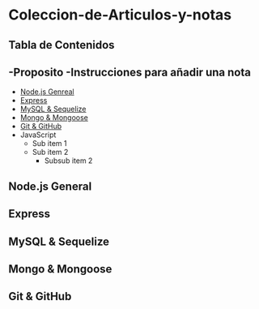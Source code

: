 # Coleccion-de-Articulos-y-notas

## Tabla de Contenidos
-Proposito
-Instrucciones para añadir una nota
- 
- [Node.js Genreal](#nodejs-general)
- [Express](#express)
- [MySQL & Sequelize](mysql-&-sequelize)
- [Mongo & Mongoose](mongo-&-mongoose)
- [Git & GitHub](git-&-gitHub)
- JavaScript
   - Sub item 1
   - Sub item 2
      - Subsub item 2 




## Node.js General

## Express

## MySQL & Sequelize

## Mongo & Mongoose

## Git & GitHub
